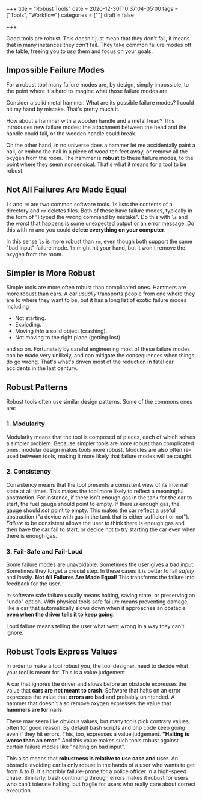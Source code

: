 +++
title = "Robust Tools"
date = 2020-12-30T10:37:04-05:00
tags = ["Tools", "Workflow"]
categories = [""]
draft = false

+++

Good tools are robust. This doesn't just mean that they don't fail, it means that in many instances they *can't* fail. They take common failure modes off the table, freeing you to *use* them and focus on your goals.

## Impossible Failure Modes

For a robust tool many failure modes are, by design, simply impossible, to the point where it's hard to imagine what those failure modes are.

Consider a solid metal hammer. What are its possible failure modes? I could hit my hand by mistake. That's pretty much it.

How about a hammer with a wooden handle and a metal head? This introduces new failure modes: the attachment between the head and the handle could fail, or the wooden handle could break.

On the other hand, in no universe does a hammer let me accidentally paint a nail, or embed the nail in a piece of wood ten feet away, or remove all the oxygen from the room. The hammer is **robust** to these failure modes, to the point where they seem nonsensical. That's what it means for a tool to be robust.

## Not All Failures Are Made Equal

`ls` and `rm` are two common software tools. `ls` lists the contents of a directory and `rm` deletes files. Both of these have failure modes, typically in the form of "I typed the wrong command by mistake". Do this with `ls` and the worst that happens is some unexpected output or an error message. Do this with `rm` and you could **delete everything on your computer**.

In this sense `ls` is more robust than `rm`, even though both support the same "bad input" failure mode. `ls` might hit your hand, but it won't remove the oxygen from the room.

## Simpler is More Robust

Simple tools are more often robust than complicated ones. Hammers are more robust than cars. A car *usually* transports people from one where they are to where they want to be, but it has a long list of exotic failure modes including

- Not starting.
- Exploding.
- Moving *into* a solid object (crashing).
- Not moving to the right place (getting lost).

and so on. Fortunately by careful engineering most of these failure modes can be made very unlikely, and can mitigate the consequences when things do go wrong. That's what's driven most of the reduction in fatal car accidents in the last century.

## Robust Patterns

Robust tools often use similar design patterns. Some of the commons ones are:

### 1. Modularity

Modularity means that the tool is composed of pieces, each of which solves a simpler problem. Because simpler tools are more robust than complicated ones, modular design makes tools more robust. Modules are also often re-used between tools, making it more likely that failure modes will be caught.

### 2. Consistency

Consistency means that the tool presents a consistent view of its internal state at all times. This makes the tool more likely to reflect a meaningful abstraction. For instance, if there isn't enough gas in the tank for the car to start, the fuel gauge should point to empty. If there *is* enough gas, the gauge should *not* point to empty. This makes the car reflect a useful abstraction ("a device with gas in the tank that is either sufficient or not"). *Failure* to be consistent allows the user to think there is enough gas and then have the car fail to start, or decide not to try starting the car even when there is enough gas.

### 3. Fail-Safe and Fail-Loud

Some failure modes are unavoidable. Sometimes the user gives a bad input. Sometimes they forget a crucial step. In these cases it is better to fail *safely* and *loudly*. **Not All Failures Are Made Equal!** This transforms the failure into feedback for the user.

In software safe failure usually means halting, saving state, or preserving an "undo" option. With physical tools safe failure means preventing damage, like a car that automatically slows down when it approaches an obstacle **even when the driver tells it to keep going**.

Loud failure means telling the user what went wrong in a way they can't ignore. 

## Robust Tools Express Values

In order to make a tool robust you, the tool designer, need to decide what your tool is meant for. This is a value judgement.

A car that ignores the driver and slows before an obstacle expresses the value that **cars are not meant to crash**. Software that halts on an error expresses the value that **errors are bad** and probably unintended. A hammer that doesn't also remove oxygen expresses the value that **hammers are for nails**.

These may seem like obvious values, but many tools pick contrary values, often for good reason. By default bash scripts and php code keep going even if they hit errors. This, too, expresses a value judgement. **"Halting is worse than an error."** And this value makes such tools robust against certain failure modes like "halting on bad input".

This also means that **robustness is relative to use case and user**. An obstacle-avoiding car is only robust in the hands of a user who wants to get from A to B. It's horribly failure-prone for a police officer in a high-speed chase. Similarly, bash continuing through errors makes it robust for users who can't tolerate halting, but fragile for users who really care about correct execution.